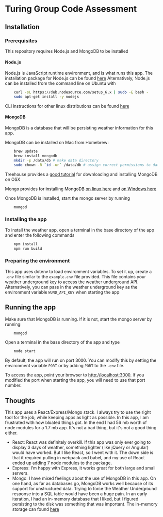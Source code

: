 # Turing Group Code Assessment

## Installation

### Prerequisites
This repository requires Node.js and MongoDB to be installed

#### Node.js
Node.js is JavaScript runtime environment, and is what runs this app.
The installation package for Node.js can be found [here](https://nodejs.org/en/download/)
Alternatively, Node.js can be installed from the command line on Ubuntu with
```bash
    curl -sL https://deb.nodesource.com/setup_6.x | sudo -E bash -
    sudo apt-get install -y nodejs
```
CLI instructions for other linux distributions can be found [here](https://nodejs.org/en/download/package-manager/)

#### MongoDB
MongoDB is a database that will be persisting weather information for this app.

MongoDB can be installed on Mac from Homebrew:
```bash
    brew update
    brew install mongodb
    mkdir -p /data/db # make data directory
    sudo chown -R `id -un` /data/db # assign correct permissions to data directory
```
Treehouse provides a [good tutorial](http://treehouse.github.io/installation-guides/mac/mongo-mac.html) for downloading and installing MongoDB on OSX

Mongo provides for installing MongoDB [on linux here](https://docs.mongodb.com/v3.0/administration/install-on-linux/) and [on Windows here](https://docs.mongodb.com/manual/tutorial/install-mongodb-on-windows/)

Once MongoDB is installed, start the mongo server by running
```bash
    mongod
```

### Installing the app
To install the weather app, open a terminal in the base directory of the app and enter the following commands
```bash
    npm install
    npm run build
```

### Preparing the environment
This app uses dotenv to load environment variables. To set it up, create a `.env` file similar to the `example.env` file provided. This file contains your weather underground key to access the weather underground API. Alternatively, you can pass in the weather underground key as the environment variable `WUND_API_KEY` when starting the app

## Running the app
Make sure that MongoDB is running. If it is not, start the mongo server by running
```bash
    mongod
```
Open a terminal in the base directory of the app and type
```bash
    node start
```
By default, the app will run on port 3000. You can modify this by setting the environment variable `PORT` or by adding `PORT` to the `.env` file.

To access the app, point your browser to [http://localhost:3000](http://localhost:3000). If you modified the port when starting the app, you will need to use that port number.

## Thoughts
This app uses a React/Express/Mongo stack. I always try to use the right tool for the job, while keeping apps as light as possible. In this app, I am frustrated with how bloated things got. In the end I had 56 mb worth of node modules for a 1.7 mb app. It's not a bad thing, but it's not a good thing either.
* React: React was definitely overkill. If this app was only ever going to display 3 days of weather, something lighter (like jQuery or Angular) would have worked. But I like React, so I went with it. The down side is that it required pulling in webpack and babel, and my use of React ended up adding 7 node modules to the package.
* Express: I'm happy with Express, it works great for both large and small servers.
* Mongo: I have mixed feelings about the use of MongoDB in this app. On one hand, as far as databases go, MongoDB works well because of its support for unstructured data. Trying to force the Weather Underground response into a SQL table would have been a huge pain. In an early iteration, I had an in-memory database that I liked, but I figured persisting to the disk was something that was important. The in-memory storage can found [here](https://github.com/ajstocchetti/turingGroupAssessment/blob/37ca7240da5f26223de61ad56512403209afe745/db.js)
